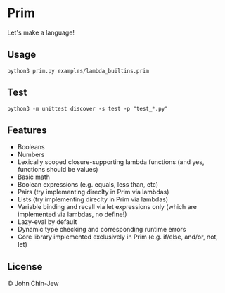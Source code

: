# Prim

Let's make a language!

## Usage

```
python3 prim.py examples/lambda_builtins.prim
```

## Test

```
python3 -m unittest discover -s test -p "test_*.py"
```

## Features

- Booleans
- Numbers
- Lexically scoped closure-supporting lambda functions (and yes, functions should be values)
- Basic math
- Boolean expressions (e.g. equals, less than, etc)
- Pairs (try implementing direclty in Prim via lambdas)
- Lists (try implementing direclty in Prim via lambdas)
- Variable binding and recall via let expressions only (which are implemented via lambdas, no define!)
- Lazy-eval by default
- Dynamic type checking and corresponding runtime errors
- Core library implemented exclusively in Prim (e.g. if/else, and/or, not, let)

## License

© John Chin-Jew
